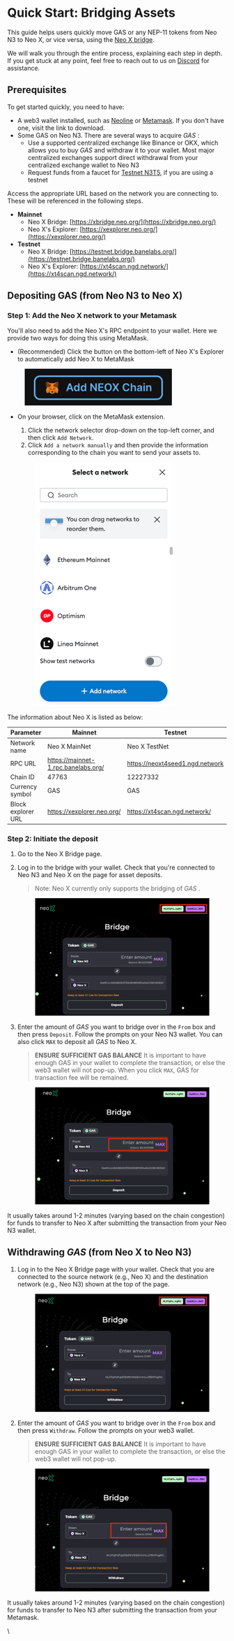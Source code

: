 # Quick Start: Bridging Assets

This guide helps users quickly move GAS or any NEP-11 tokens from Neo N3 to Neo X, or vice versa, using the [Neo X bridge](https://testnet.bridge.banelabs.org/).

We will walk you through the entire process, explaining each step in depth. If you get stuck at any point, feel free to reach out to us on [Discord](https://discord.gg/neosmarteconomy) for assistance.

## Prerequisites

To get started quickly, you need to have:

* A web3 wallet installed, such as [Neoline](https://neoline.io/en/) or [Metamask](https://metamask.io/download/). If you don't have one, visit the link to download.
* Some GAS on Neo N3. There are several ways to acquire _GAS_ :
  * Use a supported centralized exchange like Binance or OKX, which allows you to buy _GAS_ and withdraw it to your wallet. Most major centralized exchanges support direct withdrawal from your centralized exchange wallet to Neo N3   &#x20;
  * Request funds from a faucet for [Testnet N3T5](https://n3t5wish.ngd.network/#/), if you are using a testnet

Access the appropriate URL based on the network you are connecting to. These will be referenced in the following steps.

* **Mainnet**
  * Neo X Bridge: [https://xbridge.neo.org/](https://xbridge.neo.org/)
  * Neo X's Explorer: [https://xexplorer.neo.org/](https://xexplorer.neo.org/)
* **Testnet**
  * Neo X Bridge: [https://testnet.bridge.banelabs.org/](https://testnet.bridge.banelabs.org/)
  * Neo X's Explorer: [https://xt4scan.ngd.network/](https://xt4scan.ngd.network/)

## Depositing GAS (from Neo N3 to Neo X)

### **Step 1: Add the Neo X network to your Metamask**

You'll also need to add the Neo X's RPC endpoint to your wallet. Here we provide two ways for doing this using MetaMask.

* (Recommended) Click the button on the bottom-left of Neo X's Explorer to automatically add Neo X to MetaMask   &#x20;

<div align="left">

<figure><img src="../.gitbook/assets/1714361607193 (1).png" alt="" width="338"><figcaption></figcaption></figure>

</div>

*   On your browser, click on the MetaMask extension.

    1. Click the network selector drop-down on the top-left corner, and then click `Add Network`.
    2. Click `Add a network manually` and then provide the information corresponding to the chain you want to send your assets to.

    <div align="left">

    <figure><img src="../.gitbook/assets/image (7).png" alt="" width="316"><figcaption></figcaption></figure>

    </div>

The information about Neo X is listed as below:

<table><thead><tr><th width="177">Parameter</th><th width="294">Mainnet</th><th>Testnet</th></tr></thead><tbody><tr><td>Network name</td><td>Neo X MainNet</td><td>Neo X TestNet</td></tr><tr><td>RPC URL</td><td><a href="https://mainnet-1.rpc.banelabs.org/">https://mainnet-1.rpc.banelabs.org/</a></td><td><a href="https://neoxt4seed1.ngd.network">https://neoxt4seed1.ngd.network</a></td></tr><tr><td>Chain ID</td><td>47763</td><td>12227332</td></tr><tr><td>Currency symbol</td><td>GAS</td><td>GAS</td></tr><tr><td>Block explorer URL</td><td><a href="https://xexplorer.neo.org/">https://xexplorer.neo.org/</a></td><td><a href="https://xt4scan.ngd.network/">https://xt4scan.ngd.network/</a></td></tr></tbody></table>

### **Step 2: Initiate the deposit**

1. Go to the Neo X Bridge page.
2.  Log in to the bridge with your wallet. Check that you're connected to Neo N3 and Neo X on the page for asset deposits.

    > Note: Neo X currently only supports the bridging of _GAS_ .

    <figure><img src="../.gitbook/assets/image.png" alt=""><figcaption></figcaption></figure>
3.  Enter the amount of _GAS_ you want to bridge over in the `From` box and then press `Deposit`. Follow the prompts on your Neo N3 wallet. You can also click `MAX` to deposit all _GAS_ to Neo X.

    > **ENSURE SUFFICIENT GAS BALANCE** It is important to have enough GAS in your wallet to complete the transaction, or else the web3 wallet will not pop-up. When you click `MAX`, GAS for transaction fee will be remained.

    <figure><img src="../.gitbook/assets/image (2).png" alt=""><figcaption></figcaption></figure>

It usually takes around 1-2 minutes (varying based on the chain congestion) for funds to transfer to Neo X after submitting the transaction from your Neo N3 wallet.

## Withdrawing _GAS_ (from Neo X to Neo N3)

1.  Log in to the Neo X Bridge page with your wallet. Check that you are connected to the source network (e.g., Neo X) and the destination network (e.g., Neo N3) shown at the top of the page.      &#x20;

    <figure><img src="../.gitbook/assets/image (4).png" alt=""><figcaption></figcaption></figure>
2.  Enter the amount of _GAS_ you want to bridge over in the `From` box and then press `Withdraw`. Follow the prompts on your web3 wallet.

    > **ENSURE SUFFICIENT GAS BALANCE** It is important to have enough GAS in your wallet to complete the transaction, or else the web3 wallet will not pop-up.

    <figure><img src="../.gitbook/assets/image (5).png" alt=""><figcaption></figcaption></figure>

It usually takes around 1-2 minutes (varying based on the chain congestion) for funds to transfer to Neo N3 after submitting the transaction from your Metamask.

\
